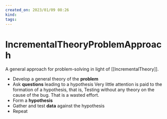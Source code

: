 ```yaml
---
created_on: 2023/01/09 08:26
kind:
tags:
---
```


# IncrementalTheoryProblemApproach

A general approach for problem-solving in light of [[IncrementalTheory]].

- Develop a general theory of the **problem**
- Ask **questions** leading to a hypothesis
  Very little attention is paid to the formation of a hypothesis, that is,
  Testing without any theory on the cause of the bug. That is a wasted effort.
- Form a **hypothesis**
- Gather and test **data** against the hypothesis
- Repeat
